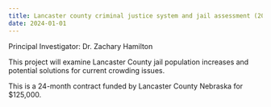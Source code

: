 ```yaml
---
title: Lancaster county criminal justice system and jail assessment (2024-2025)
date: 2024-01-01
---
```


Principal Investigator: Dr. Zachary Hamilton

<!--more-->

This project will examine Lancaster County jail population increases and potential solutions for current crowding issues. 

This is a 24-month contract funded by Lancaster County Nebraska for $125,000.
